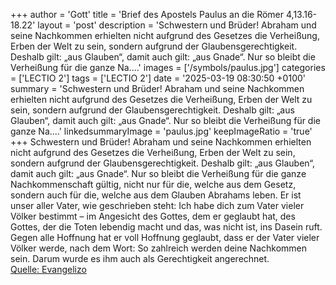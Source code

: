 +++
author = 'Gott'
title = 'Brief des Apostels Paulus an die Römer 4,13.16-18.22'
layout = 'post'
description = 'Schwestern und Brüder!  Abraham und seine Nachkommen erhielten nicht aufgrund des Gesetzes die Verheißung, Erben der Welt zu sein, sondern aufgrund der Glaubensgerechtigkeit. Deshalb gilt: „aus Glauben“, damit auch gilt: „aus Gnade“. Nur so bleibt die Verheißung für die ganze Na....'
images = ['/symbols/paulus.jpg']
categories = ['LECTIO 2']
tags = ['LECTIO 2']
date = '2025-03-19 08:30:50 +0100'
summary = 'Schwestern und Brüder!  Abraham und seine Nachkommen erhielten nicht aufgrund des Gesetzes die Verheißung, Erben der Welt zu sein, sondern aufgrund der Glaubensgerechtigkeit. Deshalb gilt: „aus Glauben“, damit auch gilt: „aus Gnade“. Nur so bleibt die Verheißung für die ganze Na....'
linkedsummaryImage = 'paulus.jpg'
keepImageRatio = 'true'
+++
Schwestern und Brüder! 
Abraham und seine Nachkommen erhielten nicht aufgrund des Gesetzes die Verheißung, Erben der Welt zu sein, sondern aufgrund der Glaubensgerechtigkeit.
Deshalb gilt: „aus Glauben“, damit auch gilt: „aus Gnade“. Nur so bleibt die Verheißung für die ganze Nachkommenschaft gültig, nicht nur für die, welche aus dem Gesetz, sondern auch für die, welche aus dem Glauben Abrahams leben.<!--more-->
Er ist unser aller Vater, wie geschrieben steht: Ich habe dich zum Vater vieler Völker bestimmt – im Angesicht des Gottes, dem er geglaubt hat, des Gottes, der die Toten lebendig macht und das, was nicht ist, ins Dasein ruft.
Gegen alle Hoffnung hat er voll Hoffnung geglaubt, dass er der Vater vieler Völker werde, nach dem Wort: So zahlreich werden deine Nachkommen sein.
Darum wurde es ihm auch als Gerechtigkeit angerechnet.<br> [Quelle: Evangelizo](https://evangeliumtagfuertag.org/DE/gospel)